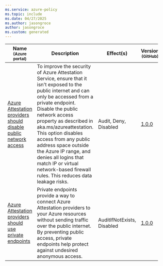 ```yaml
---
ms.service: azure-policy
ms.topic: include
ms.date: 04/27/2025
ms.author: jasongroce
author: jasongroce
ms.custom: generated
---
```


|Name<br /><sub>(Azure portal)</sub> |Description |Effect(s) |Version<br /><sub>(GitHub)</sub> |
|---|---|---|---|
|[Azure Attestation providers should disable public network access](https://portal.azure.com/#blade/Microsoft_Azure_Policy/PolicyDetailBlade/definitionId/%2Fproviders%2FMicrosoft.Authorization%2FpolicyDefinitions%2F5e7e928c-8693-4a23-9bf3-1c77b9a8fe97) |To improve the security of Azure Attestation Service, ensure that it isn't exposed to the public internet and can only be accessed from a private endpoint. Disable the public network access property as described in aka.ms/azureattestation. This option disables access from any public address space outside the Azure IP range, and denies all logins that match IP or virtual network-based firewall rules. This reduces data leakage risks. |Audit, Deny, Disabled |[1.0.0](https://github.com/Azure/azure-policy/blob/master/built-in-policies/policyDefinitions/Attestation/PublicNetworkAccess_Audit.json) |
|[Azure Attestation providers should use private endpoints](https://portal.azure.com/#blade/Microsoft_Azure_Policy/PolicyDetailBlade/definitionId/%2Fproviders%2FMicrosoft.Authorization%2FpolicyDefinitions%2F7b256a2d-058b-41f8-bed9-3f870541c40a) |Private endpoints provide a way to connect Azure Attestation providers to your Azure resources without sending traffic over the public internet. By preventing public access, private endpoints help protect against undesired anonymous access. |AuditIfNotExists, Disabled |[1.0.0](https://github.com/Azure/azure-policy/blob/master/built-in-policies/policyDefinitions/Attestation/PrivateLink_AINE.json) |
